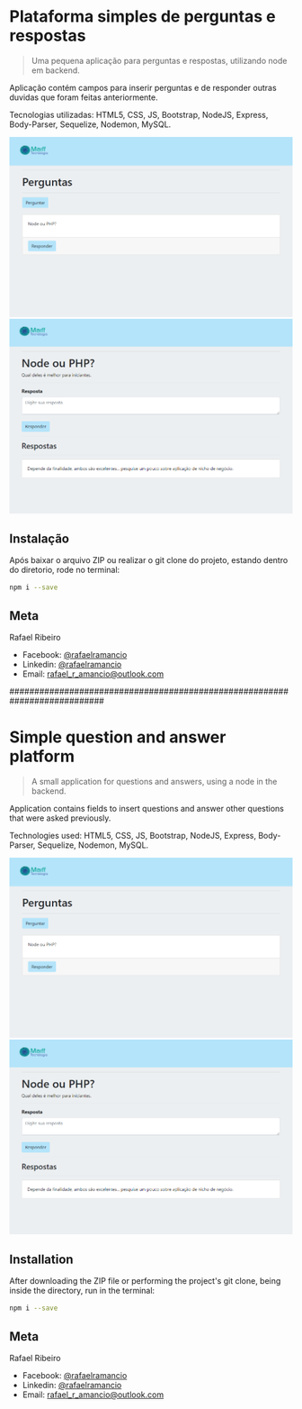 # Plataforma simples de perguntas e respostas
> Uma pequena aplicação para perguntas e respostas, utilizando node em backend.

Aplicação contém campos para inserir perguntas e de responder outras duvidas que foram feitas anteriormente.

Tecnologias utilizadas: HTML5, CSS, JS, Bootstrap, NodeJS, Express, Body-Parser, Sequelize, Nodemon, MySQL.

![](Screen1.PNG)
![](Screen2.PNG)

## Instalação
Após baixar o arquivo ZIP ou realizar o git clone do projeto, estando dentro do diretorio, rode no terminal:

```sh
npm i --save
```

## Meta

Rafael Ribeiro

 - Facebook: [@rafaelramancio](https://www.facebook.com/rafaelramancio)
 - Linkedin: [@rafaelramancio](https://www.linkedin.com/in/rafael-ribeiro-amancio-76a733b1/) 
 - Email: rafael_r_amancio@outlook.com

 ###########################################################################

 # Simple question and answer platform
> A small application for questions and answers, using a node in the backend.

Application contains fields to insert questions and answer other questions that were asked previously.

Technologies used: HTML5, CSS, JS, Bootstrap, NodeJS, Express, Body-Parser, Sequelize, Nodemon, MySQL.

![](Screen1.png)
![](Screen2.png)

## Installation
After downloading the ZIP file or performing the project's git clone, being inside the directory, run in the terminal:

```sh
npm i --save
```

## Meta

Rafael Ribeiro

 - Facebook: [@rafaelramancio](https://www.facebook.com/rafaelramancio)
 - Linkedin: [@rafaelramancio](https://www.linkedin.com/in/rafael-ribeiro-amancio-76a733b1/)
 - Email: rafael_r_amancio@outlook.com
